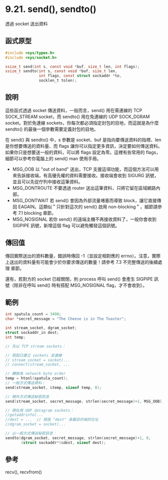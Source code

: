 # 9.21. send(), sendto()

透過 socket 送出資料

## 函式原型

```c
#include <sys/types.h>
#include <sys/socket.h>

ssize_t send(int s, const void *buf, size_t len, int flags);
ssize_t sendto(int s, const void *buf, size_t len,
               int flags, const struct sockaddr *to,
               socklen_t tolen);
```

## 說明

這些函式透過 socket 傳送資料，一般而言，send() 用在需連線的 TCP SOCK\_STREAM socket，而 sendto() 用在免連線的 UDP SOCK\_DGRAM socket。對於免連線 sockets，你每次都必須指定封包的目地，而這就是為什麼 sendto() 的最後一個參數需要定義封包的目地。

在 send() 與 sendto() 中，s 參數是 socket、buf 是指向要傳送資料的指標、len 是你想要傳送的資料量、而 flags 讓你可以指定更多資訊，決定要如何傳送資料。如果你只是想要送一般的資料，可以將 flags 設定為零。這裡有些常用的 flags，細節可以參考你電腦上的 send() man 使用手冊。

* MSG\_OOB    以 "out of band" 送出，TCP 支援這項功能，而這個方法可以用來告訴接收端，有高優先權的資料需要接收。接收端會收到 SIGURG 訊號，並且可以先從佇列中接收這筆資料。
* MSG\_DONTROUTE    不要透過 router 送出這筆資料，只將它留在區域網路內部。
* MSG\_DONTWAIT    若 send() 會因為外部流量堵塞而導致 block，讓它直接傳回 EAGAIN。這類似＂只針對這次的 send() 啟用 non-blocking＂，細節請參考 7.1 blocking 章節。
* MSG\_NOSIGNAL    若你 send() 的遠端主機不再接收資料了，一般你會收到 SIGPIPE 訊號，新增這個 flag 可以避免觸發這個訊號。

## 傳回值

傳回實際送出的資料數量，錯誤時傳回 -1（並設定相對應的 errno）。注意，實際上送出的資料量有可能會少於你要求傳送的數量！請參考 7.3 不完整傳送的後續處理 章節。

還有，若對方的 socket 已經關閉，則 process 呼叫 send() 會產生 SIGPIPE 訊號（除非在呼叫 send() 時有搭配 MSG\_NOSIGNAL flag，才不會收到）。

## 範例

```c
int spatula_count = 3490;
char *secret_message = "The Cheese is in The Toaster";

int stream_socket, dgram_socket;
struct sockaddr_in dest;
int temp;

// 先以 TCP stream sockets：

// 假設已建立 sockets 並連線
// stream_socket = socket(...
// connect(stream_socket, ...

// 轉換為 network byte order
temp = htonl(spatula_count);
// 一般方式傳送資料：
send(stream_socket, &temp, sizeof temp, 0);

// 頻外方式傳送秘密訊息
send(stream_socket, secret_message, strlen(secret_message)+1, MSG_OOB);

// 現在用 UDP datagram sockets：
//getaddrinfo(...
//dest = ...  // 假設 "dest" 承載目的端的位址
//dgram_socket = socket(...

// 以一般方式傳送秘密訊息：
sendto(dgram_socket, secret_message, strlen(secret_message)+1, 0, 
       (struct sockaddr*)&dest, sizeof dest);
```

## 參考

recv(), recvfrom()
